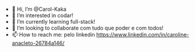 - 👋 Hi, I’m @Carol-Kaka
- 👀 I’m interested in  codar!
- 🌱 I’m currently learning  full-stack!
- 💞️ I’m looking to collaborate com tudo que poder  e com todos!
- 📫 How to reach me: pelo linkedin https://www.linkedin.com/in/caroline-anacleto-26784a146/  

<!---
Carol-Kaka/Carol-Kaka is a ✨ special ✨ repository because its `README.md` (this file) appears on your GitHub profile.
You can click the Preview link to take a look at your changes.
--->
